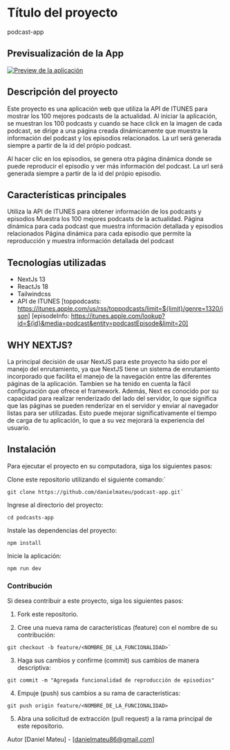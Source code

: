 # Título del proyecto
podcast-app

## Previsualización de la App
[![Preview de la aplicación](https://img.youtube.com/vi/aQlg4CkUNFA/0.jpg)](https://www.youtube.com/watch?v=aQlg4CkUNFA)

## Descripción del proyecto
Este proyecto es una aplicación web que utiliza la API de ITUNES para mostrar los 100 mejores podcasts de la actualidad. Al iniciar la aplicación, se muestran los 100 podcasts y cuando se hace click en la imagen de cada podcast, se dirige a una página creada dinámicamente que muestra la información del podcast y los episodios relacionados. La url será generada siempre a partir de la id del própio podcast.

 Al hacer clic en los episodios, se genera otra página dinámica donde se puede reproducir el episodio y ver más información del podcast. La url será generada siempre a partir de la id del própio episodio.

## Características principales
Utiliza la API de ITUNES para obtener información de los podcasts y episodios
Muestra los 100 mejores podcasts de la actualidad.
Página dinámica para cada podcast que muestra información detallada y episodios relacionados
Página dinámica para cada episodio que permite la reproducción y muestra información detallada del podcast

## Tecnologías utilizadas
- NextJs 13
- ReactJs 18
- Tailwindcss
- API de ITUNES 
[toppodcasts: https://itunes.apple.com/us/rss/toppodcasts/limit=${limit}/genre=1320/json]
[episodeInfo: https://itunes.apple.com/lookup?id=${id}&media=podcast&entity=podcastEpisode&limit=20]

## WHY NEXTJS?
La principal decisión de usar NextJS para este proyecto ha sido por el manejo del enrutamiento, ya que NextJS tiene un sistema de enrutamiento incorporado que facilita el manejo de la navegación entre las diferentes páginas de la aplicación. 
Tambien se ha tenido en cuenta la fácil configuración que ofrece el framework.
Además, Next es conocido por su capacidad para realizar renderizado del lado del servidor, lo que significa que las páginas se pueden renderizar en el servidor y enviar al navegador listas para ser utilizadas. Esto puede mejorar significativamente el tiempo de carga de tu aplicación, lo que a su vez mejorará la experiencia del usuario.

## Instalación
Para ejecutar el proyecto en su computadora, siga los siguientes pasos:

Clone este repositorio utilizando el siguiente comando:`

````
git clone https://github.com/danielmateu/podcast-app.git`
````

Ingrese al directorio del proyecto:
```
cd podcasts-app
```

Instale las dependencias del proyecto:
````
npm install
````

Inicie la aplicación:
````
npm run dev
````

### Contribución
Si desea contribuir a este proyecto, siga los siguientes pasos:

1. Fork este repositorio.

2. Cree una nueva rama de características (feature) con el nombre de su contribución:
````
git checkout -b feature/<NOMBRE_DE_LA_FUNCIONALIDAD>`
````
3. Haga sus cambios y confirme (commit) sus cambios de manera descriptiva:
````
git commit -m "Agregada funcionalidad de reproducción de episodios"
````
4. Empuje (push) sus cambios a su rama de características:
````
git push origin feature/<NOMBRE_DE_LA_FUNCIONALIDAD>
````
5. Abra una solicitud de extracción (pull request) a la rama principal de este repositorio.

Autor
[Daniel Mateu] - [danielmateu86@gmail.com]